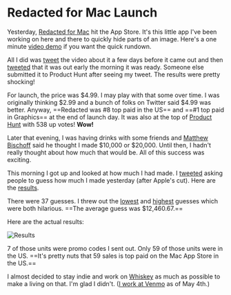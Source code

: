 # Redacted for Mac Launch

Yesterday, [Redacted for Mac](https://itunes.apple.com/app/redacted/id984968384?mt=12&uo=6&at=1l3vmtU&ct=) hit the App Store. It's this little app I've been working on here and there to quickly hide parts of an image. Here's a one minute [video demo](https://vimeo.com/126281352) if you want the quick rundown.

All I did was [tweet](https://twitter.com/soffes/status/593099117498241024) the video about it a few days before it came out and then [tweeted](https://twitter.com/soffes/status/595561486136770560) that it was out early the morning it was ready. Someone else submitted it to Product Hunt after seeing my tweet. The results were pretty shocking!

For launch, the price was $4.99. I may play with that some over time. I was originally thinking $2.99 and a bunch of folks on Twitter said $4.99 was better. Anyway, ==Redacted was #8 top paid in the US== and ==#1 top paid in Graphics== at the end of launch day. It was also at the top of [Product Hunt](https://twitter.com/rrhoover/status/596136034728968192) with 538 up votes! **Wow!**

Later that evening, I was having drinks with some friends and [Matthew Bischoff](https://twitter.com/mb) said he thought I made $10,000 or $20,000. Until then, I hadn't really thought about how much that would be. All of this success was exciting.

This morning I got up and looked at how much I had made. I [tweeted](https://twitter.com/soffes/status/595929458399404032) asking people to guess how much I made yesterday (after Apple's cut). Here are the [results](https://gist.github.com/soffes/6af341932eb46d4500ee).

There were 37 guesses. I threw out the [lowest](https://twitter.com/bradenhamm/status/595977017113194496) and [highest](https://twitter.com/NeoNacho/status/595930950128816128) guesses which were both hilarious. ==The average guess was $12,460.67.==

Here are the actual results:

![Results](/content/images/2015/05/Screen-Shot-2015-05-06-at-7-32-29-AM.png)

7 of those units were promo codes I sent out. Only 59 of those units were in the US. ==It's pretty nuts that 59 sales is top paid on the Mac App Store in the US.==

I almost decided to stay indie and work on [Whiskey](http://usewhiskey.com) as much as possible to make a living on that. I'm glad I didn't. ([I work at Venmo](https://twitter.com/soffes/status/595324219182964738) as of May 4th.)
